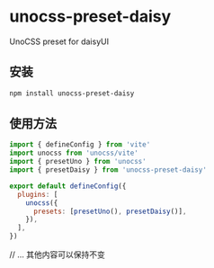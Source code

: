 # unocss-preset-daisy

UnoCSS preset for daisyUI

## 安装

```bash
npm install unocss-preset-daisy
```

## 使用方法

```javascript
import { defineConfig } from 'vite'
import unocss from 'unocss/vite'
import { presetUno } from 'unocss'
import { presetDaisy } from 'unocss-preset-daisy'

export default defineConfig({
  plugins: [
    unocss({
      presets: [presetUno(), presetDaisy()],
    }),
  ],
})
```

// ... 其他内容可以保持不变
